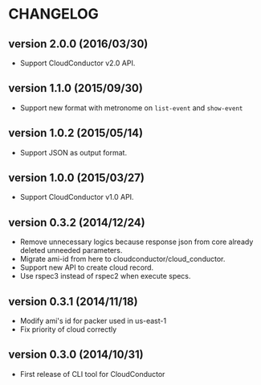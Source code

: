 CHANGELOG
=========

## version 2.0.0 (2016/03/30)

  - Support CloudConductor v2.0 API.

## version 1.1.0 (2015/09/30)

  - Support new format with metronome on `list-event` and `show-event`

## version 1.0.2 (2015/05/14)

  - Support JSON as output format.

## version 1.0.0 (2015/03/27)

  - Support CloudConductor v1.0 API.

## version 0.3.2 (2014/12/24)

  - Remove unnecessary logics because response json from core already deleted unneeded parameters.
  - Migrate ami-id from here to cloudconductor/cloud_conductor.
  - Support new API to create cloud record.
  - Use rspec3 instead of rspec2 when execute specs.

## version 0.3.1 (2014/11/18)

  - Modify ami's id for packer used in us-east-1
  - Fix priority of cloud correctly

## version 0.3.0 (2014/10/31)

  - First release of CLI tool for CloudConductor
